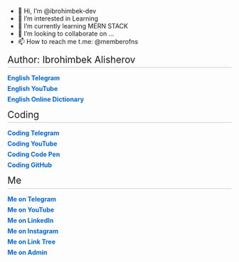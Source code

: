 - 👋 Hi, I’m @ibrohimbek-dev
- 👀 I’m interested in Learning
- 🌱 I’m currently learning MERN STACK
- 💞️ I’m looking to collaborate on ...
- 📫 How to reach me t.me: @memberofns

<style>
  .section-title {
    font-size: 1.5em;
    margin-bottom: 0.5em;
    border-bottom: 2px solid #ddd;
    padding-bottom: 0.2em;
  }
  .link-list {
    list-style: none;
    padding: 0;
  }
  .link-list li {
    margin: 0.5em 0;
  }
  .link-list a {
    text-decoration: none;
    color: #0366d6;
    font-weight: bold;
  }
  .link-list a:hover {
    text-decoration: underline;
  }
</style>

<div class="section">
  <div class="section-title">Author: Ibrohimbek Alisherov</div>
  <ul class="link-list">
    <li><a href="https://t.me/ns_uzb">English Telegram</a></li>
    <li><a href="https://www.youtube.com/@nsuzb">English YouTube</a></li>
    <li><a href="https://ee-words-uz.vercel.app">English Online Dictionary</a></li>
  </ul>
</div>

<div class="section">
  <div class="section-title">Coding</div>
  <ul class="link-list">
    <li><a href="https://t.me/devcode0101">Coding Telegram</a></li>
    <li><a href="https://www.youtube.com/@devcode0101">Coding YouTube</a></li>
    <li><a href="https://www.codepen.io/brian-uz">Coding Code Pen</a></li>
    <li><a href="https://www.github.com/ibrohimbek-dev">Coding GitHub</a></li>
  </ul>
</div>

<div class="section">
  <div class="section-title">Me</div>
  <ul class="link-list">
    <li><a href="https://t.me/ibrohimbek0127">Me on Telegram</a></li>
    <li><a href="https://www.youtube.com/@ibrohimbek-dev">Me on YouTube</a></li>
    <li><a href="https://www.linkedin.com/in/ibrohimbek-dev">Me on LinkedIn</a></li>
    <li><a href="https://www.instagram.com/ibek0127">Me on Instagram</a></li>
    <li><a href="https://ibrohimbek.link">Me on Link Tree</a></li>
    <li><a href="https://t.me/memberofns">Me on Admin</a></li>
  </ul>
</div>
